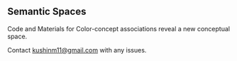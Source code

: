 ## Semantic Spaces

Code and Materials for Color-concept associations reveal a new conceptual space.

Contact kushinm11@gmail.com with any issues.
